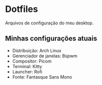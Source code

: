 # Dotfiles
Arquivos de configuração do meu desktop.

## Minhas configurações atuais
- Distribuição: Arch Linux
- Gerenciador de janelas: Bspwm
- Compositor: Picom
- Terminal: Kitty
- Launcher: Rofi
- Fonte: Fantasque Sans Mono
